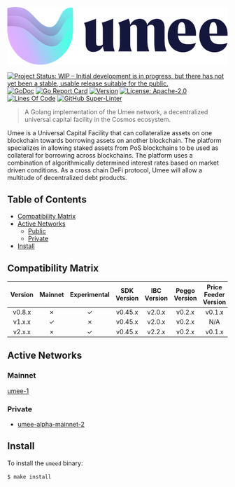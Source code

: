 <!-- markdownlint-disable MD041 -->
<!-- markdownlint-disable MD013 -->
![Logo!](assets/umee-logo.png)

[![Project Status: WIP – Initial development is in progress, but there has not yet been a stable, usable release suitable for the public.](https://img.shields.io/badge/repo%20status-WIP-yellow.svg?style=flat-square)](https://www.repostatus.org/#wip)
[![GoDoc](https://img.shields.io/badge/godoc-reference-blue?style=flat-square&logo=go)](https://godoc.org/github.com/umee-network/umee)
[![Go Report Card](https://goreportcard.com/badge/github.com/umee-network/umee?style=flat-square)](https://goreportcard.com/report/github.com/umee-network/umee)
[![Version](https://img.shields.io/github/tag/umee-network/umee.svg?style=flat-square)](https://github.com/umee-network/umee/releases/latest)
[![License: Apache-2.0](https://img.shields.io/github/license/umee-network/umee.svg?style=flat-square)](https://github.com/umee-network/umee/blob/main/LICENSE)
[![Lines Of Code](https://img.shields.io/tokei/lines/github/umee-network/umee?style=flat-square)](https://github.com/umee-network/umee)
[![GitHub Super-Linter](https://img.shields.io/github/workflow/status/umee-network/umee/Lint?style=flat-square&label=Lint)](https://github.com/marketplace/actions/super-linter)

> A Golang implementation of the Umee network, a decentralized universal capital
facility in the Cosmos ecosystem.

Umee is a Universal Capital Facility that can collateralize assets on one blockchain
towards borrowing assets on another blockchain. The platform specializes in
allowing staked assets from PoS blockchains to be used as collateral for borrowing
across blockchains. The platform uses a combination of algorithmically determined
interest rates based on market driven conditions. As a cross chain DeFi protocol,
Umee will allow a multitude of decentralized debt products.

## Table of Contents

- [Compatibility Matrix](#compatibility-matrix)
- [Active Networks](#active-networks)
  - [Public](#public)
  - [Private](#private)
- [Install](#install)

## Compatibility Matrix

| Version | Mainnet | Experimental | SDK Version | IBC Version | Peggo Version | Price Feeder Version |
|:-------:|:-------:|:------------:|:-----------:|:-----------:|:-------------:|:--------------------:|
|  v0.8.x |    ✗    |      ✓       |   v0.45.x   |    v2.0.x   |     v0.2.x    |        v0.1.x        |
|  v1.x.x |    ✓    |      ✗       |   v0.45.x   |    v2.0.x   |     v0.2.x    |         N/A          |
|  v2.x.x |    ✗    |      ✓       |   v0.45.x   |    v2.2.x   |     v0.2.x    |        v0.1.x        |

## Active Networks

### Mainnet

[umee-1](networks/umee-1)

### Private

- [umee-alpha-mainnet-2](networks/umee-alpha-mainnet-2)

## Install

To install the `umeed` binary:

```shell
$ make install
```
